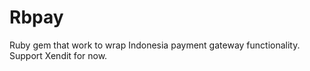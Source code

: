 # Rbpay

Ruby gem that work to wrap Indonesia payment gateway functionality. Support Xendit for now.
